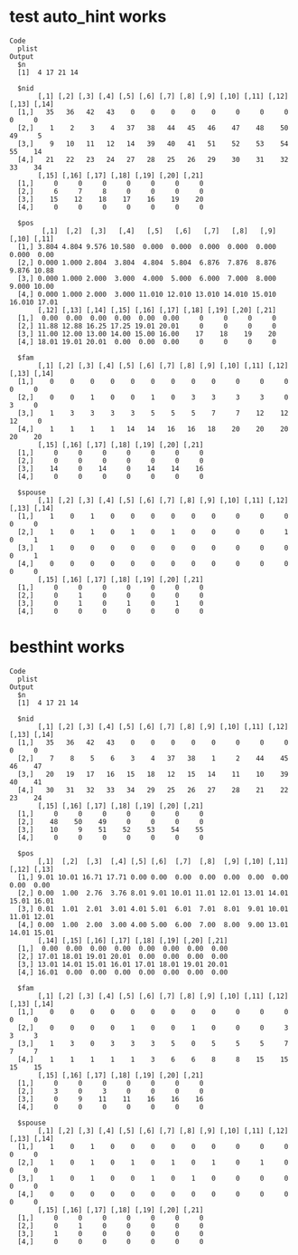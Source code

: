 # test auto_hint works

    Code
      plist
    Output
      $n
      [1]  4 17 21 14
      
      $nid
           [,1] [,2] [,3] [,4] [,5] [,6] [,7] [,8] [,9] [,10] [,11] [,12] [,13] [,14]
      [1,]   35   36   42   43    0    0    0    0    0     0     0     0     0     0
      [2,]    1    2    3    4   37   38   44   45   46    47    48    50    49     5
      [3,]    9   10   11   12   14   39   40   41   51    52    53    54    55    14
      [4,]   21   22   23   24   27   28   25   26   29    30    31    32    33    34
           [,15] [,16] [,17] [,18] [,19] [,20] [,21]
      [1,]     0     0     0     0     0     0     0
      [2,]     6     7     8     0     0     0     0
      [3,]    15    12    18    17    16    19    20
      [4,]     0     0     0     0     0     0     0
      
      $pos
            [,1]  [,2]  [,3]   [,4]   [,5]   [,6]   [,7]   [,8]   [,9]  [,10] [,11]
      [1,] 3.804 4.804 9.576 10.580  0.000  0.000  0.000  0.000  0.000  0.000  0.00
      [2,] 0.000 1.000 2.804  3.804  4.804  5.804  6.876  7.876  8.876  9.876 10.88
      [3,] 0.000 1.000 2.000  3.000  4.000  5.000  6.000  7.000  8.000  9.000 10.00
      [4,] 0.000 1.000 2.000  3.000 11.010 12.010 13.010 14.010 15.010 16.010 17.01
           [,12] [,13] [,14] [,15] [,16] [,17] [,18] [,19] [,20] [,21]
      [1,]  0.00  0.00  0.00  0.00  0.00  0.00     0     0     0     0
      [2,] 11.88 12.88 16.25 17.25 19.01 20.01     0     0     0     0
      [3,] 11.00 12.00 13.00 14.00 15.00 16.00    17    18    19    20
      [4,] 18.01 19.01 20.01  0.00  0.00  0.00     0     0     0     0
      
      $fam
           [,1] [,2] [,3] [,4] [,5] [,6] [,7] [,8] [,9] [,10] [,11] [,12] [,13] [,14]
      [1,]    0    0    0    0    0    0    0    0    0     0     0     0     0     0
      [2,]    0    0    1    0    0    1    0    3    3     3     3     0     3     0
      [3,]    1    3    3    3    3    5    5    5    7     7    12    12    12     0
      [4,]    1    1    1    1   14   14   16   16   18    20    20    20    20    20
           [,15] [,16] [,17] [,18] [,19] [,20] [,21]
      [1,]     0     0     0     0     0     0     0
      [2,]     0     0     0     0     0     0     0
      [3,]    14     0    14     0    14    14    16
      [4,]     0     0     0     0     0     0     0
      
      $spouse
           [,1] [,2] [,3] [,4] [,5] [,6] [,7] [,8] [,9] [,10] [,11] [,12] [,13] [,14]
      [1,]    1    0    1    0    0    0    0    0    0     0     0     0     0     0
      [2,]    1    0    1    0    1    0    1    0    0     0     0     1     0     1
      [3,]    1    0    0    0    0    0    0    0    0     0     0     0     0     1
      [4,]    0    0    0    0    0    0    0    0    0     0     0     0     0     0
           [,15] [,16] [,17] [,18] [,19] [,20] [,21]
      [1,]     0     0     0     0     0     0     0
      [2,]     0     1     0     0     0     0     0
      [3,]     0     1     0     1     0     1     0
      [4,]     0     0     0     0     0     0     0
      

# besthint works

    Code
      plist
    Output
      $n
      [1]  4 17 21 14
      
      $nid
           [,1] [,2] [,3] [,4] [,5] [,6] [,7] [,8] [,9] [,10] [,11] [,12] [,13] [,14]
      [1,]   35   36   42   43    0    0    0    0    0     0     0     0     0     0
      [2,]    7    8    5    6    3    4   37   38    1     2    44    45    46    47
      [3,]   20   19   17   16   15   18   12   15   14    11    10    39    40    41
      [4,]   30   31   32   33   34   29   25   26   27    28    21    22    23    24
           [,15] [,16] [,17] [,18] [,19] [,20] [,21]
      [1,]     0     0     0     0     0     0     0
      [2,]    48    50    49     0     0     0     0
      [3,]    10     9    51    52    53    54    55
      [4,]     0     0     0     0     0     0     0
      
      $pos
           [,1]  [,2]  [,3]  [,4] [,5] [,6]  [,7]  [,8]  [,9] [,10] [,11] [,12] [,13]
      [1,] 9.01 10.01 16.71 17.71 0.00 0.00  0.00  0.00  0.00  0.00  0.00  0.00  0.00
      [2,] 0.00  1.00  2.76  3.76 8.01 9.01 10.01 11.01 12.01 13.01 14.01 15.01 16.01
      [3,] 0.01  1.01  2.01  3.01 4.01 5.01  6.01  7.01  8.01  9.01 10.01 11.01 12.01
      [4,] 0.00  1.00  2.00  3.00 4.00 5.00  6.00  7.00  8.00  9.00 13.01 14.01 15.01
           [,14] [,15] [,16] [,17] [,18] [,19] [,20] [,21]
      [1,]  0.00  0.00  0.00  0.00  0.00  0.00  0.00  0.00
      [2,] 17.01 18.01 19.01 20.01  0.00  0.00  0.00  0.00
      [3,] 13.01 14.01 15.01 16.01 17.01 18.01 19.01 20.01
      [4,] 16.01  0.00  0.00  0.00  0.00  0.00  0.00  0.00
      
      $fam
           [,1] [,2] [,3] [,4] [,5] [,6] [,7] [,8] [,9] [,10] [,11] [,12] [,13] [,14]
      [1,]    0    0    0    0    0    0    0    0    0     0     0     0     0     0
      [2,]    0    0    0    0    1    0    0    1    0     0     0     3     3     3
      [3,]    1    3    0    3    3    3    5    0    5     5     5     7     7     7
      [4,]    1    1    1    1    1    3    6    6    8     8    15    15    15    15
           [,15] [,16] [,17] [,18] [,19] [,20] [,21]
      [1,]     0     0     0     0     0     0     0
      [2,]     3     0     3     0     0     0     0
      [3,]     0     9    11    11    16    16    16
      [4,]     0     0     0     0     0     0     0
      
      $spouse
           [,1] [,2] [,3] [,4] [,5] [,6] [,7] [,8] [,9] [,10] [,11] [,12] [,13] [,14]
      [1,]    1    0    1    0    0    0    0    0    0     0     0     0     0     0
      [2,]    1    0    1    0    1    0    1    0    1     0     1     0     0     0
      [3,]    1    0    1    0    0    1    0    1    0     0     0     0     0     0
      [4,]    0    0    0    0    0    0    0    0    0     0     0     0     0     0
           [,15] [,16] [,17] [,18] [,19] [,20] [,21]
      [1,]     0     0     0     0     0     0     0
      [2,]     0     1     0     0     0     0     0
      [3,]     1     0     0     0     0     0     0
      [4,]     0     0     0     0     0     0     0
      


